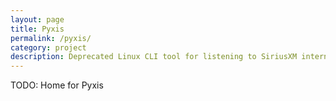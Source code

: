 ```yaml
---
layout: page
title: Pyxis
permalink: /pyxis/
category: project
description: Deprecated Linux CLI tool for listening to SiriusXM internet streams
---
```


TODO: Home for Pyxis
